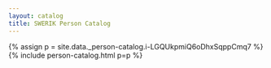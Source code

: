 ```yaml
---
layout: catalog
title: SWERIK Person Catalog
---
```

{% assign p = site.data._person-catalog.i-LGQUkpmiQ6oDhxSqppCmq7 %}
{% include person-catalog.html p=p %}

